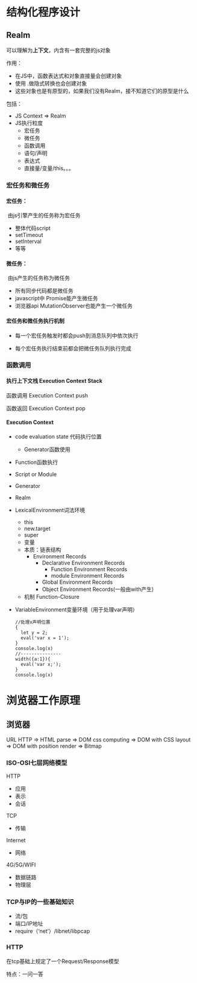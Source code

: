 # 结构化程序设计

## Realm

可以理解为**上下文**，内含有一套完整的js对象

作用：

* 在JS中，函数表达式和对象直接量会创建对象
* 使用 .做隐式转换也会创建对象
* 这些对象也是有原型的，如果我们没有Realm，接不知道它们的原型是什么

包括：

* JS Context => Realm
* JS执行粒度
  * 宏任务
  * 微任务
  * 函数调用
  * 语句/声明
  * 表达式
  * 直接量/变量/this。。。

### 宏任务和微任务

#### 宏任务：

​	由js引擎产生的任务称为宏任务

* 整体代码script
* setTimeout
* setInterval
* 等等

#### 微任务：

​	由js产生的任务称为微任务

* 所有同步代码都是微任务
* javascript中 Promise能产生微任务
* 浏览器api MutationObserver也能产生一个微任务

#### 宏任务和微任务执行机制

* 每一个宏任务触发时都会push到消息队列中依次执行

* 每个宏任务执行结束前都会把微任务队列执行完成

### 函数调用

#### 执行上下文栈 Execution Context Stack

函数调用  Execution Context push 

函数返回  Execution Context pop

#### Execution Context 

* code evaluation state 代码执行位置

  * Generator函数使用

* Function函数执行

* Script or Module

* Generator

* Realm

* LexicalEnvironment词法环境

  * this
  * new.target
  * super
  * 变量
  * 本质：链表结构
    *  Environment Records
       * Declarative  Environment Records
         * Function  Environment Records
         * module  Environment Records
       * Global  Environment Records
       * Object  Environment Records(一般由with产生)
  * 机制 Function-Closure

* VariableEnvironment变量环境（用于处理var声明）

  ```
  //处理x声明位置
  {
    let y = 2;
    eval('var x = 1');
  }
  console.log(x)
  //---------------
  width({a:1}){
  	eval('var x;');
  }
  console.log(x)
  ```


# 浏览器工作原理

## 浏览器

URL HTTP => HTML parse => DOM css computing => DOM with CSS layout => DOM with position render => Bitmap

### ISO-OSI七层网络模型

HTTP

* 应用
* 表示
* 会话

TCP

* 传输

Internet

* 网络

4G/5G/WIFI

* 数据链路
* 物理层

### TCP与IP的一些基础知识

* 流/包
* 端口/IP地址
* require（‘net’）/libnet/libpcap

### HTTP

在tcp基础上规定了一个Request/Response模型

特点：一问一答